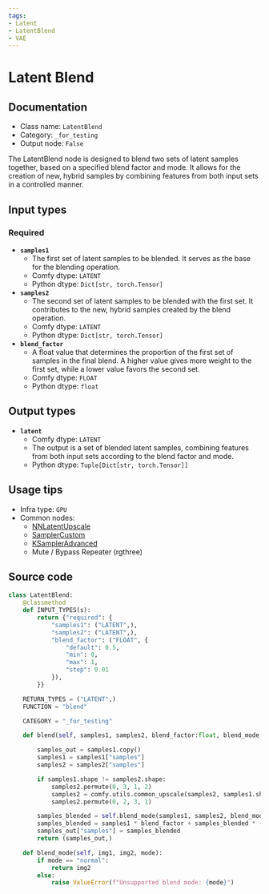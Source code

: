 ```yaml
---
tags:
- Latent
- LatentBlend
- VAE
---
```


# Latent Blend
## Documentation
- Class name: `LatentBlend`
- Category: `_for_testing`
- Output node: `False`

The LatentBlend node is designed to blend two sets of latent samples together, based on a specified blend factor and mode. It allows for the creation of new, hybrid samples by combining features from both input sets in a controlled manner.
## Input types
### Required
- **`samples1`**
    - The first set of latent samples to be blended. It serves as the base for the blending operation.
    - Comfy dtype: `LATENT`
    - Python dtype: `Dict[str, torch.Tensor]`
- **`samples2`**
    - The second set of latent samples to be blended with the first set. It contributes to the new, hybrid samples created by the blend operation.
    - Comfy dtype: `LATENT`
    - Python dtype: `Dict[str, torch.Tensor]`
- **`blend_factor`**
    - A float value that determines the proportion of the first set of samples in the final blend. A higher value gives more weight to the first set, while a lower value favors the second set.
    - Comfy dtype: `FLOAT`
    - Python dtype: `float`
## Output types
- **`latent`**
    - Comfy dtype: `LATENT`
    - The output is a set of blended latent samples, combining features from both input sets according to the blend factor and mode.
    - Python dtype: `Tuple[Dict[str, torch.Tensor]]`
## Usage tips
- Infra type: `GPU`
- Common nodes:
    - [NNLatentUpscale](../../ComfyUi_NNLatentUpscale/Nodes/NNLatentUpscale.md)
    - [SamplerCustom](../../Comfy/Nodes/SamplerCustom.md)
    - [KSamplerAdvanced](../../Comfy/Nodes/KSamplerAdvanced.md)
    - Mute / Bypass Repeater (rgthree)



## Source code
```python
class LatentBlend:
    @classmethod
    def INPUT_TYPES(s):
        return {"required": {
            "samples1": ("LATENT",),
            "samples2": ("LATENT",),
            "blend_factor": ("FLOAT", {
                "default": 0.5,
                "min": 0,
                "max": 1,
                "step": 0.01
            }),
        }}

    RETURN_TYPES = ("LATENT",)
    FUNCTION = "blend"

    CATEGORY = "_for_testing"

    def blend(self, samples1, samples2, blend_factor:float, blend_mode: str="normal"):

        samples_out = samples1.copy()
        samples1 = samples1["samples"]
        samples2 = samples2["samples"]

        if samples1.shape != samples2.shape:
            samples2.permute(0, 3, 1, 2)
            samples2 = comfy.utils.common_upscale(samples2, samples1.shape[3], samples1.shape[2], 'bicubic', crop='center')
            samples2.permute(0, 2, 3, 1)

        samples_blended = self.blend_mode(samples1, samples2, blend_mode)
        samples_blended = samples1 * blend_factor + samples_blended * (1 - blend_factor)
        samples_out["samples"] = samples_blended
        return (samples_out,)

    def blend_mode(self, img1, img2, mode):
        if mode == "normal":
            return img2
        else:
            raise ValueError(f"Unsupported blend mode: {mode}")

```

